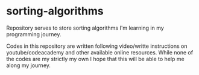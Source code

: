 # sorting-algorithms
Repository serves to store sorting algorithms I'm learning in my programming journey. 

Codes in this repository are written following video/writte instructions on youtube/codeacademy and other available online resources. While none of the codes are my strictly my own I hope that this will be able to help me along my journey. 
